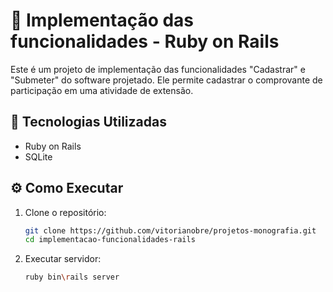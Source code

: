 # 📝 Implementação das funcionalidades - Ruby on Rails  

Este é um projeto de implementação das funcionalidades "Cadastrar" e "Submeter" do software projetado. Ele permite cadastrar o comprovante de participação em uma atividade de extensão.

## 🚀 Tecnologias Utilizadas  

- Ruby on Rails  
- SQLite 

## ⚙️ Como Executar  

1. Clone o repositório: 
   ```sh
   git clone https://github.com/vitorianobre/projetos-monografia.git
   cd implementacao-funcionalidades-rails

2. Executar servidor: 
   ```sh
   ruby bin\rails server
